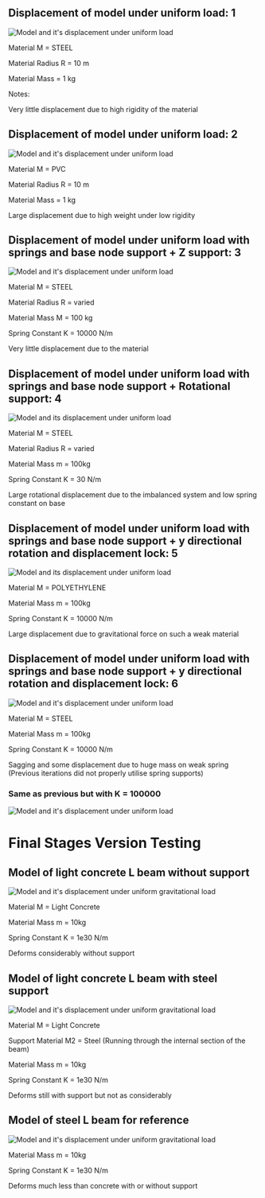 ## Displacement of model under uniform load: 1
![Model and it's displacement under uniform load](https://cdn.discordapp.com/attachments/553961513686269975/1079524128517804072/image.png)

Material M = STEEL

Material Radius R = 10 m

Material Mass = 1 kg

Notes:

Very little displacement due to high rigidity of the material

## Displacement of model under uniform load: 2
![Model and it's displacement under uniform load](https://cdn.discordapp.com/attachments/553961513686269975/1079527739901628446/image.png)

Material M = PVC

Material Radius R = 10 m

Material Mass = 1 kg

Large displacement due to high weight under low rigidity

## Displacement of model under uniform load with springs and base node support + Z support: 3
![Model and it's displacement under uniform load](https://cdn.discordapp.com/attachments/553961513686269975/1084830737267695646/image.png)

Material M = STEEL

Material Radius R = varied

Material Mass M = 100 kg

Spring Constant K = 10000 N/m

Very little displacement due to the material

## Displacement of model under uniform load with springs and base node support + Rotational support: 4
![Model and its displacement under uniform load](https://cdn.discordapp.com/attachments/553961513686269975/1084840202918432769/image.png)

Material M = STEEL

Material Radius R = varied

Material Mass m = 100kg

Spring Constant K = 30 N/m

Large rotational displacement due to the imbalanced system and low spring constant on base

## Displacement of model under uniform load with springs and base node support + y directional rotation and displacement lock: 5
![Model and its displacement under uniform load](https://cdn.discordapp.com/attachments/553961513686269975/1085211678368596018/image.png)

Material M = POLYETHYLENE

Material Mass m = 100kg

Spring Constant K = 10000 N/m

Large displacement due to gravitational force on such a weak material

## Displacement of model under uniform load with springs and base node support + y directional rotation and displacement lock: 6
![Model and it's displacement under uniform load](https://cdn.discordapp.com/attachments/553961513686269975/1085222400221786194/image.png)

Material M = STEEL

Material Mass m = 100kg

Spring Constant K = 10000 N/m

Sagging and some displacement due to huge mass on weak spring (Previous iterations did not properly utilise spring supports)

### Same as previous but with K = 100000

![Model and it's displacement under uniform load](https://cdn.discordapp.com/attachments/553961513686269975/1085225723310129192/image.png)


# Final Stages Version Testing

## Model of light concrete L beam without support

![Model and it's displacement under uniform gravitational load](https://cdn.discordapp.com/attachments/553961513686269975/1090647490430246952/image.png)

Material M = Light Concrete

Material Mass m = 10kg

Spring Constant K = 1e30 N/m

Deforms considerably without support

## Model of light concrete L beam with steel support

![Model and it's displacement under uniform gravitational load](https://cdn.discordapp.com/attachments/553961513686269975/1090651266289500241/image.png)

Material M = Light Concrete

Support Material M2 = Steel (Running through the internal section of the beam)

Material Mass m = 10kg

Spring Constant K = 1e30 N/m

Deforms still with support but not as considerably

## Model of steel L beam for reference

![Model and it's displacement under uniform gravitational load](https://cdn.discordapp.com/attachments/553961513686269975/1090648027565412412/image.png)

Material Mass m = 10kg

Spring Constant K = 1e30 N/m

Deforms much less than concrete with or without support
